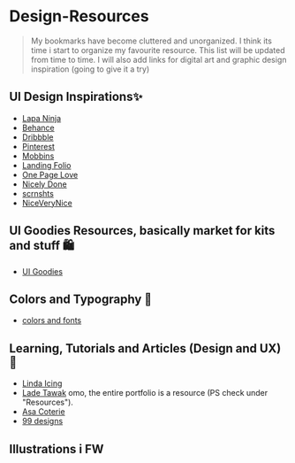 # Design-Resources
> My bookmarks have become cluttered and unorganized. I think its time i start to organize my favourite resource. This list will be updated from time to time.
> I will also add links for digital art and graphic design inspiration (going to give it a try)


## UI Design Inspirations✨
- [Lapa Ninja](https://www.lapa.ninja/)
- [Behance](https://www.behance.net/)
- [Dribbble](https://dribbble.com/)
- [Pinterest](https://www.pinterest.com/)
- [Mobbins](https://mobbin.design/)
- [Landing Folio](https://landingfolio.com/)
- [One Page Love](https://onepagelove.com/)
- [Nicely Done](https://nicelydone.club/)
- [scrnshts](https://scrnshts.club/)
- [NiceVeryNice](https://www.niceverynice.com/)


## UI Goodies Resources, basically market for kits and stuff 🛍
- [UI Goodies](https://www.uigoodies.com/)

## Colors and Typography 🎨
- [colors and fonts](https://www.colorsandfonts.com)

## Learning, Tutorials and Articles (Design and UX) 📖
- [Linda Icing](https://lindaicing.github.io/resources/index.html)
- [Lade Tawak](https://www.notion.so/Hi-I-m-Lade-Tawak-9fa5a6b0f1ce4aaf96784c736f7217ea) omo, the entire portfolio is a resource (PS check under "Resources").
- [Asa Coterie](https://www.notion.so/Design-Articles-Resources-ddaa7bfb624f4f61a8669ebc1b175b5d)
- [99 designs](https://99designs.com/blog/tips/graphic-design-basics/)





## Illustrations i FW
